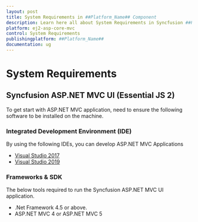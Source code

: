 ```yaml
---
layout: post
title: System Requirements in ##Platform_Name## Component
description: Learn here all about System Requirements in Syncfusion ##Platform_Name## component and more.
platform: ej2-asp-core-mvc
control: System Requirements
publishingplatform: ##Platform_Name##
documentation: ug
---
```


# System Requirements

## Syncfusion ASP.NET MVC UI (Essential JS 2)

To get start with ASP.NET MVC application, need to ensure the following software to be installed on the machine.

### Integrated Development Environment (IDE)

By using the following IDEs, you can develop ASP.NET MVC Applications

* [Visual Studio 2017](https://visualstudio.microsoft.com/vs/older-downloads/)
* [Visual Studio 2019](https://visualstudio.microsoft.com/downloads/)

### Frameworks & SDK

The below tools required to run the Syncfusion ASP.NET MVC UI application.

* .Net Framework 4.5 or above.
* ASP.NET MVC 4 or ASP.NET MVC 5